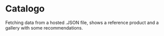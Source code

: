 # Catalogo
Fetching data from a hosted .JSON file, shows a reference product and a gallery with some recommendations.

